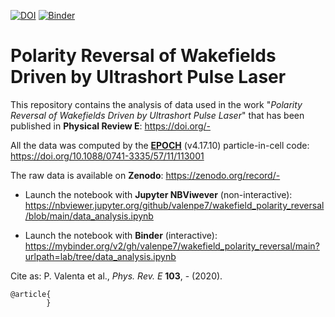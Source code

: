 [![DOI](https://zenodo.org/badge/DOI/-.svg)](https://doi.org/-)
[![Binder](https://mybinder.org/badge_logo.svg)](https://mybinder.org/v2/gh/valenpe7/wakefield_polarity_reversal/main?urlpath=lab/tree/data_analysis.ipynb)

# Polarity Reversal of Wakefields Driven by Ultrashort Pulse Laser

This repository contains the analysis of data used in the work "*Polarity Reversal of Wakefields Driven by Ultrashort Pulse Laser*" that has been published in **Physical Review E**: https://doi.org/-

All the data was computed by the **[EPOCH](https://cfsa-pmw.warwick.ac.uk/EPOCH)** (v4.17.10) particle-in-cell code: https://doi.org/10.1088/0741-3335/57/11/113001

The raw data is available on **Zenodo**: https://zenodo.org/record/-

* Launch the notebook with **Jupyter NBViwever** (non-interactive): https://nbviewer.jupyter.org/github/valenpe7/wakefield_polarity_reversal/blob/main/data_analysis.ipynb

* Launch the notebook with **Binder** (interactive): https://mybinder.org/v2/gh/valenpe7/wakefield_polarity_reversal/main?urlpath=lab/tree/data_analysis.ipynb

Cite as: P. Valenta et al., *Phys. Rev. E* **103**, - (2020).
```
@article{
        }
```

